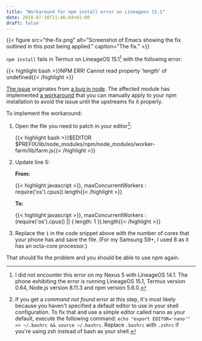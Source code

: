 ```yaml
---
title: "Workaround for npm install error on Lineageos 15.1"
date: 2018-07-30T21:46:04+01:00
draft: false
---
```


{{< figure src="the-fix.png" alt="Screenshot of Emacs showing the fix outlined in this post being applied." caption="The fix." >}}

`npm install` fails in Termux on LineageOS 15.1[^1] with the following error:

{{< highlight bash >}}NPM ERR! Cannot read property 'length' of undefined{{< /highlight >}}

[The issue](https://github.com/npm/npm/issues/19265) originates from [a bug in node](https://github.com/nodejs/node/issues/19022). The affected module has implemented [a workaround](https://github.com/rvagg/node-worker-farm/commit/0b2349c6c7ed5c51e234e418fad226875313e773) that you can manually apply to your npm installation to avoid the issue until the upstreams fix it properly.

To implement the workaround:

1. Open the file you need to patch in your editor[^2]:

    {{< highlight bash >}}$EDITOR $PREFIX/lib/node_modules/npm/node_modules/worker-farm/lib/farm.js{{< /highlight >}}

2. Update line 5:

    __From:__

    {{< highlight javascript >}}, maxConcurrentWorkers : require('os').cpus().length{{< /highlight >}}

    __To:__

    {{< highlight javascript >}}, maxConcurrentWorkers : (require('os').cpus() || { length: 1 }).length{{< /highlight >}}

3. Replace the `1` in the code snippet above with the number of cores that your phone has and save the file. (For my Samsung S9+, I used 8 as it has an octa-core processor.)

That should fix the problem and you should be able to use npm again.

[^1]: I did not encounter this error on my Nexus 5 with LineageOS 14.1. The phone exhibiting the error is running LineageOS 15.1, Termux version 0.64, Node.js version 8.11.3 and npm version 5.6.0.

[^2]: If you get a _command not found_ error at this step, it's most likely because you haven't specified a default editor to use in your shell configuration. To fix that and use a simple editor called nano as your default, execute the following command: `echo "export EDITOR='nano'" >> ~/.bashrc && source ~/.bashrc`. Replace `.bashrc` with `.zshrc` if you're using zsh instead of bash as your shell.